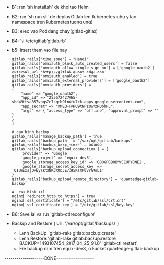 
-   B1: run 'sh install.sh' de khoi tao Helm
-   B2: run 'sh run.sh' de deploy Gitlab len Kubernetes (chu y tao namespace tren Kubernetes tuong ung)
-   B3: exec vao Pod dang chay (gitlab-gitlab)
-   B4: 'vi /etc/gitlab/gitlab.rb'
-   b5: Insert them vao file nay

        gitlab_rails['time_zone'] = "Hanoi"
        gitlab_rails['omniauth_block_auto_created_users'] = false
        gitlab_rails['omniauth_allow_single_sign_on'] = ['google_oauth2']
        external_url 'http://gitlab.quant-edge.com'
        gitlab_rails['omniauth_enabled'] = true
        gitlab_rails['omniauth_external_providers'] = ['google_oauth2']
        gitlab_rails['omniauth_providers'] = [
        {
            "name" => "google_oauth2",
            "app_id" => "255572427065-shd49ftva857vpgs7c7sqrh9ln6fu7ck.apps.googleusercontent.com",
            "app_secret" => "XMEQ-FvHU9tNPz0wvzRObhHL",
            "args" => { "access_type" => "offline", "approval_prompt" => '' }
        }
        ]

        # cau hinh backup
        gitlab_rails['manage_backup_path'] = true
        gitlab_rails['backup_path'] = "/var/opt/gitlab/backups"
        gitlab_rails['backup_keep_time'] = 864000
        gitlab_rails['backup_upload_connection'] = {
            'provider' => 'Google',
            'google_project' => 'equix-dev3',
            'google_storage_access_key_id' => 'GOOGPBBOBYVSEUPYDNE2',
            'google_storage_secret_access_key' => 'QIUnEzsjOvEylktdNK3XObJE/ZH5KlXP0vrG9oL1'
        }
        gitlab_rails['backup_upload_remote_directory'] = 'quantedge-gitlab-backup'

        #  cau hinh ssl
        nginx['redirect_http_to_https'] = true
        nginx['ssl_certificate'] = "/etc/gitlab/ssl/crt.crt"
        nginx['ssl_certificate_key'] = "/etc/gitlab/ssl/key.key"

-   B6: Save lai va run 'gitlab-ctl reconfigure'

-   Backup and Restore ( Url: '/var/opt/gitlab/backups/' )
    -   Lenh BackUp:  'gitlab-rake gitlab:backup:create'
    -   Lenh Restore: 'gitlab-rake gitlab:backup:restore BACKUP=1493107454_2017_04_25_9.1.0'
                      'gitlab-ctl restart'
    -   File backup nam tren equix-dev3, o Bucket quantedge-gitlab-backup

--------------------DONE-------------------